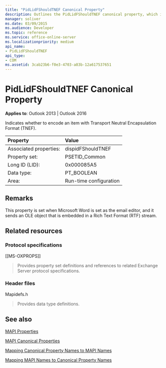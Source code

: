 ```yaml
---
title: "PidLidFShouldTNEF Canonical Property"
description: Outlines the PidLidFShouldTNEF canonical property, which indicates whether to encode an item with Transport Neutral Encapsulation Format (TNEF). 
manager: soliver
ms.date: 03/09/2015
ms.audience: Developer
ms.topic: reference
ms.service: office-online-server
ms.localizationpriority: medium
api_name:
- PidLidFShouldTNEF
api_type:
- COM
ms.assetid: 3cab23b6-f0e3-4703-a83b-12a617537651
---
```


# PidLidFShouldTNEF Canonical Property

  
  
**Applies to**: Outlook 2013 | Outlook 2016 
  
Indicates whether to encode an item with Transport Neutral Encapsulation Format (TNEF). 
  
|Property |Value |
|:-----|:-----|
|Associated properties:  <br/> |dispidFShouldTNEF  <br/> |
|Property set:  <br/> |PSETID_Common  <br/> |
|Long ID (LID):  <br/> |0x000085A5  <br/> |
|Data type:  <br/> |PT_BOOLEAN  <br/> |
|Area:  <br/> |Run-time configuration  <br/> |
   
## Remarks

This property is set when Microsoft Word is set as the email editor, and it sends an OLE object that is embedded in a Rich Text Format (RTF) stream.
  
## Related resources

### Protocol specifications

[[MS-OXPROPS]] 
  
> Provides property set definitions and references to related Exchange Server protocol specifications.
    
### Header files

Mapidefs.h
  
> Provides data type definitions.
    
## See also



[MAPI Properties](mapi-properties.md)
  
[MAPI Canonical Properties](mapi-canonical-properties.md)
  
[Mapping Canonical Property Names to MAPI Names](mapping-canonical-property-names-to-mapi-names.md)
  
[Mapping MAPI Names to Canonical Property Names](mapping-mapi-names-to-canonical-property-names.md)

